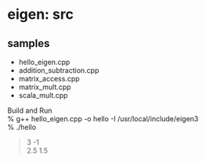 eigen: src
===============

## samples
 - hello_eigen.cpp  <br/>
- addition_subtraction.cpp  <br/>
- matrix_access.cpp  <br/>
- matrix_mult.cpp  <br/>
- scala_mult.cpp  <br/>

Build and Run  <br/>
% g++ hello_eigen.cpp -o hello  -I /usr/local/include/eigen3  <br/>
% ./hello  <br/>
>  3  -1  <br/>
> 2.5 1.5 <br/>

